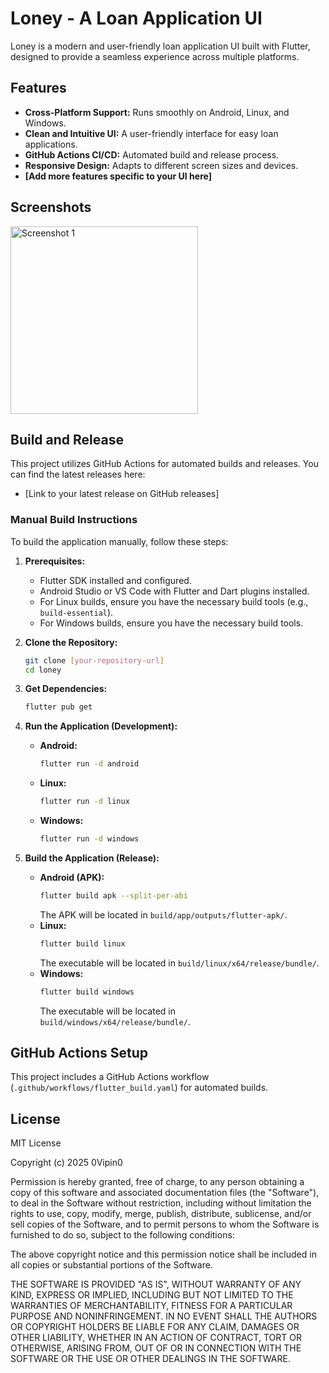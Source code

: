 # Loney - A Loan Application UI

Loney is a modern and user-friendly loan application UI built with Flutter, designed to provide a seamless experience across multiple platforms.

## Features

* **Cross-Platform Support:** Runs smoothly on Android, Linux, and Windows.
* **Clean and Intuitive UI:** A user-friendly interface for easy loan applications.
* **GitHub Actions CI/CD:** Automated build and release process.
* **Responsive Design:** Adapts to different screen sizes and devices.
* **[Add more features specific to your UI here]**

## Screenshots

<p>
  <img src="path/to/screenshot1.png" alt="Screenshot 1" width="300">
</p>

## Build and Release

This project utilizes GitHub Actions for automated builds and releases. You can find the latest releases here:

* [Link to your latest release on GitHub releases]

### Manual Build Instructions

To build the application manually, follow these steps:

1.  **Prerequisites:**
    * Flutter SDK installed and configured.
    * Android Studio or VS Code with Flutter and Dart plugins installed.
    * For Linux builds, ensure you have the necessary build tools (e.g., `build-essential`).
    * For Windows builds, ensure you have the necessary build tools.

2.  **Clone the Repository:**
    ```bash
    git clone [your-repository-url]
    cd loney
    ```

3.  **Get Dependencies:**
    ```bash
    flutter pub get
    ```

4.  **Run the Application (Development):**
    * **Android:**
        ```bash
        flutter run -d android
        ```
    * **Linux:**
        ```bash
        flutter run -d linux
        ```
    * **Windows:**
        ```bash
        flutter run -d windows
        ```

5.  **Build the Application (Release):**
    * **Android (APK):**
        ```bash
        flutter build apk --split-per-abi
        ```
      The APK will be located in `build/app/outputs/flutter-apk/`.
    * **Linux:**
        ```bash
        flutter build linux
        ```
      The executable will be located in `build/linux/x64/release/bundle/`.
    * **Windows:**
        ```bash
        flutter build windows
        ```
      The executable will be located in `build/windows/x64/release/bundle/`.

## GitHub Actions Setup

This project includes a GitHub Actions workflow (`.github/workflows/flutter_build.yaml`) for automated builds.

## License

MIT License

Copyright (c) 2025 0Vipin0

Permission is hereby granted, free of charge, to any person obtaining a copy
of this software and associated documentation files (the "Software"), to deal
in the Software without restriction, including without limitation the rights
to use, copy, modify, merge, publish, distribute, sublicense, and/or sell
copies of the Software, and to permit persons to whom the Software is
furnished to do so, subject to the following conditions:

The above copyright notice and this permission notice shall be included in all
copies or substantial portions of the Software.

THE SOFTWARE IS PROVIDED "AS IS", WITHOUT WARRANTY OF ANY KIND, EXPRESS OR
IMPLIED, INCLUDING BUT NOT LIMITED TO THE WARRANTIES OF MERCHANTABILITY,
FITNESS FOR A PARTICULAR PURPOSE AND NONINFRINGEMENT. IN NO EVENT SHALL THE
AUTHORS OR COPYRIGHT HOLDERS BE LIABLE FOR ANY CLAIM, DAMAGES OR OTHER
LIABILITY, WHETHER IN AN ACTION OF CONTRACT, TORT OR OTHERWISE, ARISING FROM,
OUT OF OR IN CONNECTION WITH THE SOFTWARE OR THE USE OR OTHER DEALINGS IN THE
SOFTWARE.